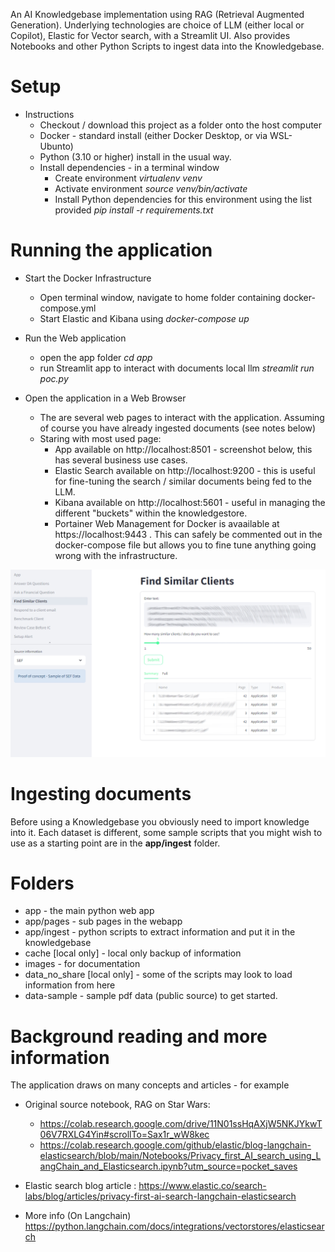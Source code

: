 An AI Knowledgebase implementation using RAG (Retrieval Augmented Generation). Underlying technologies are choice of LLM (either local or Copilot), Elastic for Vector search, with a Streamlit UI. Also provides Notebooks and other Python Scripts to ingest data into the Knowledgebase.

# Setup

* Instructions 
    * Checkout / download this project as a folder onto the host computer
    * Docker - standard install (either Docker Desktop, or via WSL-Ubunto)
    * Python (3.10 or higher) install in the usual way.
    * Install dependencies - in a terminal window
        * Create environment _virtualenv venv_
        * Activate environment _source venv/bin/activate_
        * Install Python dependencies for this environment using the list provided _pip install -r requirements.txt_


# Running the application

* Start the Docker Infrastructure 
    * Open terminal window, navigate to home folder containing docker-compose.yml
    * Start Elastic and Kibana using _docker-compose up_

* Run the Web application
    * open the app folder _cd app_
    * run Streamlit app to interact with documents local llm _streamlit run poc.py_

* Open the application in a Web Browser
    *  The are several web pages to interact with the application. Assuming of course you have already ingested documents (see notes below)
    * Staring with most used page:
        * App available on http://localhost:8501 - screenshot below, this has several business use cases.
        * Elastic Search available on  http://localhost:9200 - this is useful for fine-tuning the search / similar documents being fed to the LLM.
        * Kibana available on http://localhost:5601  - useful in managing the different "buckets" within the knowledgestore.
        * Portainer Web Management for Docker is avaailable at https://localhost:9443 . This can safely be commented out in the docker-compose file but allows you to fine tune anything going wrong with the infrastructure.

![Screenshow of Streamlit Web App](images/screenshot.jpg "Screenshot of Web App")

# Ingesting documents

Before using a Knowledgebase you obviously need to import knowledge into it. Each dataset is different, some sample scripts that you might wish to use as a starting point are in the **app/ingest** folder.

# Folders
* app - the main python web app
* app/pages - sub pages in the webapp
* app/ingest - python scripts to extract information and put it in the knowledgebase
* cache [local only] - local only backup of information
* images - for documentation
* data_no_share [local only] - some of the scripts may look to load information from here
* data-sample - sample pdf data (public source) to get started.


# Background reading and more information

The application draws on many concepts and articles - for example

* Original source notebook, RAG on Star Wars: 
    * https://colab.research.google.com/drive/11N01ssHqAXjW5NKJYkwT06V7RXLG4Yin#scrollTo=Sax1r_wW8kec
    * https://colab.research.google.com/github/elastic/blog-langchain-elasticsearch/blob/main/Notebooks/Privacy_first_AI_search_using_LangChain_and_Elasticsearch.ipynb?utm_source=pocket_saves

* Elastic search blog article : https://www.elastic.co/search-labs/blog/articles/privacy-first-ai-search-langchain-elasticsearch
* More info (On Langchain) https://python.langchain.com/docs/integrations/vectorstores/elasticsearch
